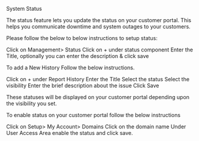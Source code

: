 System Status

The status feature lets you update the status on your customer portal. This helps you communicate downtime and system outages to your customers.


Please follow the below to below instructions to setup status:

Click on Management> Status
Click on + under status component
Enter the Title, optionally you can enter the description & click save

To add a New History Follow the below instructions.

Click on + under Report History
Enter the Title
Select the status
Select the visibility
Enter the brief description about the issue 
Click Save

These statuses will be displayed on your customer portal depending upon the visibility you set.

To enable status on your customer portal follow the below instructions

Click on Setup> My Account> Domains
Click on the domain name
Under User Access Area enable the status and click save.

